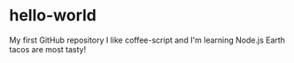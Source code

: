 # hello-world
My first GitHub repository
I like coffee-script and I'm learning Node.js
Earth tacos are most tasty!
